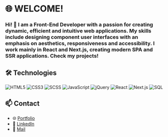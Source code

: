 # 🌐 WELCOME!

### Hi! 👋 I am a Front-End Developer with a passion for creating dynamic, efficient and intuitive web applications. My skills include designing component user interfaces with an emphasis on aesthetics, responsiveness and accessibility. I work mainly in React and Next.js, creating modern SPA and SSR applications. Check my projects!


## 🛠 Technologies

![HTML5](https://img.shields.io/badge/HTML5-E34F26?style=for-the-badge&logo=html5&logoColor=white)
![CSS3](https://img.shields.io/badge/CSS3-1572B6?style=for-the-badge&logo=css3&logoColor=white)
![SCSS](https://img.shields.io/badge/SCSS-CC6699?style=for-the-badge&logo=sass&logoColor=white)
![JavaScript](https://img.shields.io/badge/JavaScript-F7DF1E?style=for-the-badge&logo=javascript&logoColor=black)
![jQuery](https://img.shields.io/badge/jQuery-0769AD?style=for-the-badge&logo=jquery&logoColor=white)
![React](https://img.shields.io/badge/React-61DAFB?style=for-the-badge&logo=react&logoColor=black)
![Next.js](https://img.shields.io/badge/Next.js-000000?style=for-the-badge&logo=nextdotjs&logoColor=white)
![SQL](https://img.shields.io/badge/SQL-4479A1?style=for-the-badge&logo=postgresql&logoColor=white)

## 📫 Contact

* 🌐 [Portfolio](https://kamilsajdera.github.io)
* 💼 [LinkedIn](https://www.linkedin.com/in/kamil-sajdera-6929b6206)
* 📧 [Mail](mailto:kamilsajdera@gmail.com)  
